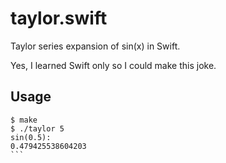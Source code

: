 # taylor.swift
Taylor series expansion of sin(x) in Swift. 

Yes, I learned Swift only so I could make this joke.

## Usage

````
$ make
$ ./taylor 5
sin(0.5):
0.479425538604203
```
